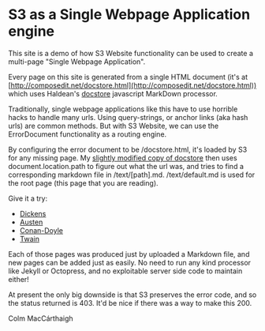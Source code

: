 S3 as a Single Webpage Application engine
===

This site is a demo of how S3 Website functionality can be used to create a multi-page "Single Webpage Application". 

Every page on this site is generated from a single HTML document (it's at [http://composedit.net/docstore.html](http://composedit.net/docstore.html)) which uses Haldean's [docstore](https://github.com/haldean/docstore) javascript MarkDown processor. 

Traditionally, single webpage applications like this have to use horrible hacks to handle many urls. Using query-strings, or anchor links (aka hash urls) are common methods. But with S3 Website, we can use the ErrorDocument functionality as a routing engine. 

By configuring the error document to be /docstore.html, it's loaded by S3 for any missing page. My [slightly modified copy of docstore](https://github.com/colmmacc/docstore) then uses document.location.path to figure out what the url was, and tries to find a corresponding markdown file in /text/[path].md. /text/default.md is used for the root page (this page that you are reading). 

Give it a try:

+ [Dickens](http://composedit.net/dickens)
+ [Austen](http://composedit.net/austen)
+ [Conan-Doyle](http://composedit.net/conan-doyle)
+ [Twain](http://composedit.net/twain)

Each of those pages was produced just by uploaded a Markdown file, and new pages can be added just as easily. No need to run any kind processor like Jekyll or Octopress, and no exploitable server side code to maintain either!

At present the only big downside is that S3 preserves the error code, and so the status returned is 403. It'd be nice if there was a way to make this 200.

Colm MacCárthaigh
